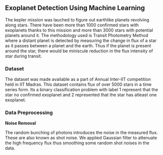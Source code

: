 ## Exoplanet Detection Using Machine Learning


The kepler mission was lauched to figure out earthlike planets revolving along stars. There have been more than 1000 confirmed stars with exoplanets thanks to this mission and more than 3000 stars with potential planets around it. The methodology used is Transit Photometry Method where a distant planet is detected by measuring the change in flux  of a star as it passes between a planet and the earth. Thus if the planet is present around the star, there would be miniscule reduction in the flux intensity of star during transit. 

### Dataset

The dataset was made available as a part of Annual Inter-IIT competition held in IIT Madras. This dataset contains flux of over 5000 stars in a time series form. Its a binary classification problem with label 1 represent that the star no confirmed exoplanet and 2 represented that the star has atleast one exoplanet.


### Data Preprocessing

**Noise Removal**


The random bunching of photons introduces the noise in the measured flux. These are also known as shot noise. We applied Gaussian filter to  attenuate the high frequency flux thus smoothing some random shot noises in the data.



